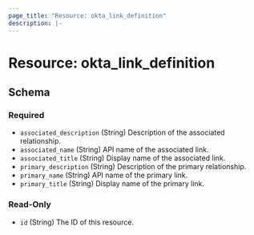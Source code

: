 ```yaml
---
page_title: "Resource: okta_link_definition"
description: |-
---
```


# Resource: okta_link_definition

<!-- schema generated by tfplugindocs -->

## Schema

### Required

- `associated_description` (String) Description of the associated relationship.
- `associated_name` (String) API name of the associated link.
- `associated_title` (String) Display name of the associated link.
- `primary_description` (String) Description of the primary relationship.
- `primary_name` (String) API name of the primary link.
- `primary_title` (String) Display name of the primary link.

### Read-Only

- `id` (String) The ID of this resource.
